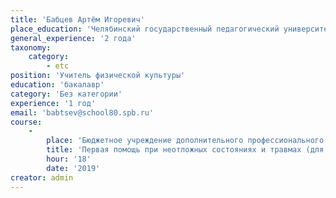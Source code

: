 ```yaml
---
title: 'Бабцев Артём Игоревич'
place_education: 'Челябинский государственный педагогический университет'
general_experience: '2 года'
taxonomy:
    category:
        - etc
position: 'Учитель физической культуры'
education: 'бакалавр'
category: 'Без категории'
experience: '1 год'
email: 'babtsev@school80.spb.ru'
course: 
    -
        place: 'Бюджетное учреждение дополнительного профессионального образования Омской области "Центр повышения квалификации работников здравоохранения"'
        title: 'Первая помощь при неотложных состояниях и травмах (для лиц без медицинского образования)'
        hour: '18'
        date: '2019'
creator: admin
---
```

